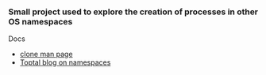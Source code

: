 ### Small project used to explore the creation of processes in other OS namespaces

Docs

- [clone man page](https://man7.org/linux/man-pages/man2/clone.2.html)
- [Toptal blog on namespaces](https://www.toptal.com/linux/separation-anxiety-isolating-your-system-with-linux-namespaces)
